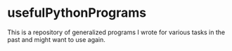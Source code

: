 # usefulPythonPrograms
This is a repository of generalized programs I wrote for various tasks in the past and might want to use again.
